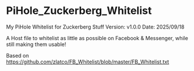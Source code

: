 # PiHole_Zuckerberg_Whitelist
My PiHole Whitelist for Zuckerberg Stuff
Version: v1.0.0
Date: 2025/09/18

A Host file to whitelist as little as possible on Facebook & Messenger, while still making them usable!

Based on https://github.com/zlatco/FB_Whitelist/blob/master/FB_Whitelist.txt


